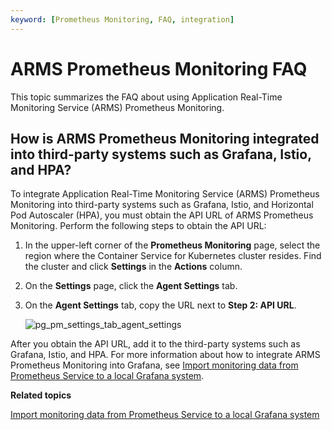 ```yaml
---
keyword: [Prometheus Monitoring, FAQ, integration]
---
```


# ARMS Prometheus Monitoring FAQ

This topic summarizes the FAQ about using Application Real-Time Monitoring Service \(ARMS\) Prometheus Monitoring.

## How is ARMS Prometheus Monitoring integrated into third-party systems such as Grafana, Istio, and HPA?

To integrate Application Real-Time Monitoring Service \(ARMS\) Prometheus Monitoring into third-party systems such as Grafana, Istio, and Horizontal Pod Autoscaler \(HPA\), you must obtain the API URL of ARMS Prometheus Monitoring. Perform the following steps to obtain the API URL:

1.  In the upper-left corner of the **Prometheus Monitoring** page, select the region where the Container Service for Kubernetes cluster resides. Find the cluster and click **Settings** in the **Actions** column.

2.  On the **Settings** page, click the **Agent Settings** tab.

3.  On the **Agent Settings** tab, copy the URL next to **Step 2: API URL**.

    ![pg_pm_settings_tab_agent_settings](../images/p103094.png)


After you obtain the API URL, add it to the third-party systems such as Grafana, Istio, and HPA. For more information about how to integrate ARMS Prometheus Monitoring into Grafana, see [Import monitoring data from Prometheus Service to a local Grafana system]().

**Related topics**  


[Import monitoring data from Prometheus Service to a local Grafana system]()


